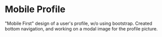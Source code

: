 # Mobile Profile
"Mobile First" design of a user's profile, w/o using bootstrap. Created bottom navigation, and working on a modal image for the profile picture. 
